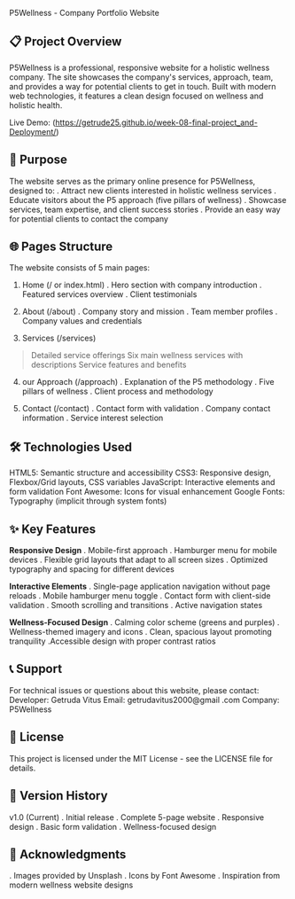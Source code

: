 P5Wellness - Company Portfolio Website
## 📋 Project Overview ##
P5Wellness is a professional, responsive website for a holistic wellness company. The site showcases the company's services, approach, team, and provides a way for potential clients to get in touch. Built with modern web technologies, it features a clean design focused on wellness and holistic health.

Live Demo: (https://getrude25.github.io/week-08-final-project_and-Deployment/)

## 🎯 Purpose ##
The website serves as the primary online presence for P5Wellness, designed to:
. Attract new clients interested in holistic wellness services
. Educate visitors about the P5 approach (five pillars of wellness)
. Showcase services, team expertise, and client success stories
. Provide an easy way for potential clients to contact the company

## 🌐 Pages Structure ##
The website consists of 5 main pages:

1. Home (/ or index.html)
. Hero section with company introduction
. Featured services overview
. Client testimonials

2. About (/about)
. Company story and mission
. Team member profiles
. Company values and credentials

3. Services (/services)

> Detailed service offerings
> Six main wellness services with descriptions
> Service features and benefits

4. our Approach (/approach)
. Explanation of the P5 methodology
. Five pillars of wellness
. Client process and methodology

5. Contact (/contact)
. Contact form with validation
. Company contact information
. Service interest selection

## 🛠 Technologies Used ##
HTML5: Semantic structure and accessibility
CSS3: Responsive design, Flexbox/Grid layouts, CSS variables
JavaScript: Interactive elements and form validation
Font Awesome: Icons for visual enhancement
Google Fonts: Typography (implicit through system fonts) 


  ## ✨ Key Features ##
**Responsive Design**
. Mobile-first approach
. Hamburger menu for mobile devices
. Flexible grid layouts that adapt to all screen sizes
. Optimized typography and spacing for different devices

**Interactive Elements**
. Single-page application navigation without page reloads
. Mobile hamburger menu toggle
. Contact form with client-side validation
. Smooth scrolling and transitions
. Active navigation states

**Wellness-Focused Design**
. Calming color scheme (greens and purples)
. Wellness-themed imagery and icons
. Clean, spacious layout promoting tranquility
.Accessible design with proper contrast ratios


## 📞 Support ##
For technical issues or questions about this website, please contact:
Developer: Getruda Vitus
Email: getrudavitus2000@gmail .com
Company: P5Wellness

## 📄 License ##
This project is licensed under the MIT License - see the LICENSE file for details.

## 🔄 Version History ##
v1.0 (Current)
. Initial release
. Complete 5-page website
. Responsive design
. Basic form validation
. Wellness-focused design

## 🙏 Acknowledgments ##
. Images provided by Unsplash
. Icons by Font Awesome
. Inspiration from modern wellness website designs
